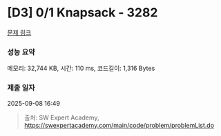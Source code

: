 # [D3] 0/1 Knapsack - 3282 

[문제 링크](https://swexpertacademy.com/main/code/problem/problemDetail.do?contestProbId=AWBJAVpqrzQDFAWr) 

### 성능 요약

메모리: 32,744 KB, 시간: 110 ms, 코드길이: 1,316 Bytes

### 제출 일자

2025-09-08 16:49



> 출처: SW Expert Academy, https://swexpertacademy.com/main/code/problem/problemList.do